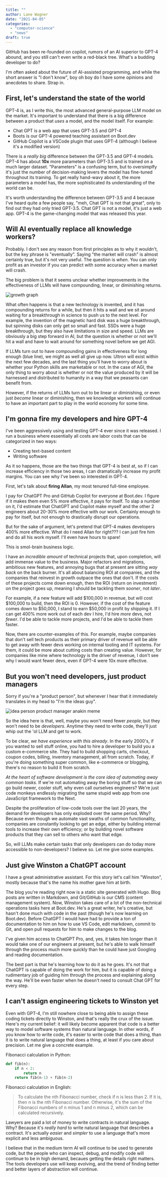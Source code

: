 ```yaml
---
title: ""
author: Lane Wagner
date: "2021-04-05"
categories: 
  - "computer-science"
  - "news"
draft: true
---
```


GitHub has been re-founded on copilot, rumors of an AI superior to GPT-4 abound, and you still can't even write a red-black tree. What's a budding developer to do?

I'm often asked about the future of AI-assisted programming, and while the short answer is "I don't know", boy oh boy do I have some opinions and anecdotes to share. Strap in.

## First, let's understand the state of the world

GPT-4 is, as I write this, the most advanced general-purpose LLM model on the market. It's important to understand that there is a big difference between a product that *uses* a model, and the model itself. For example:

* Chat GPT is a web app that uses GPT-3.5 and GPT-4
* Boots is our GPT-4 powered teaching assistant on Boot.dev
* GitHub Copilot is a VSCode plugin that uses GPT-4 (although I believe it's a modified version)

There is a *really big* difference between the GPT-3.5 and GPT-4 models. GPT-4 has about **10x** more parameters than GPT-3.5 and is trained on a much larger dataset. "Parameters" is a confusing term, but to oversimplfy it's just the number of decision-making levers the model has fine-tuned throughout its training. To get really hand-wavy about it, the more parameters a model has, the more sophisticated its understanding of the world can be.

It's worth understanding the difference between GPT-3.5 and 4 because I've heard quite a few people say, "meh, Chat GPT is not that great", only to find out they had only tried GPT-3.5. Chat GPT is not a model, it's just a web app. GPT-4 is the game-changing model that was released this year.

## Will AI eventually replace all knowledge workers?

Probably. I don't see any reason from first principles as to why it wouldn't, but the key phrase is "eventually". Saying "the market will crash" is almost certainly true, but it's not very useful. The question is *when*. You can only profit as an investor if you can predict with some accuracy *when* a market will crash.

The big problem is that it seems unclear whether improvements in the effectiveness of LLMs will have compounding, linear, or diminishing returns.

![growth graph](/img/800/growthgraphai.png.webp)

What often happens is that a new technology is invented, and it has compounding returns for a while, but then it hits a wall and we sit around waiting for a breakthrough in science to push us to the next level. For example, the invention of the magnetic hard disk was a huge breakthrough, but spinning disks can only get so small and fast. SSDs were a huge breakthrough, but they also have limitations in size and speed. LLMs are obviously a big step forward in AI, but the question is whether or not we'll hit a wall and have to wait around for something novel before we get AGI.

If LLMs turn out to have compounding gains in effectiveness for long enough (blue line), we might as well all give up now. Ultron will exist within the next few decades, and the last thing you'll have to worry about is whether your Python skills are marketable or not. In the case of AGI, the only thing to worry about is whether or not the value produced by it will be harnessed and distributed to humanity in a way that we peasants can benefit from.

However, if the returns of LLMs turn out to be linear or diminishing, or even just *become* linear or diminishing, then we knowledge workers will continue to have an important part to play in the world economy for some time.

## I'm gonna fire my developers and hire GPT-4

I've been aggressively using and testing GPT-4 ever since it was released. I run a business where essentially all costs are labor costs that can be categorized in two ways:

* Creating text-based content
* Writing software

As it so happens, those are the two things that GPT-4 is best at, so if I can increase efficiency in those two areas, I can dramatically increase my profit margins. You can see why I've been so interested in GPT-4.

First, let's talk about **firing Allan**, my most tenured full-time employee.

I pay for ChatGPT Pro and GitHub Copilot for everyone at Boot.dev. I figure if it makes them even 5% more effective, it pays for itself. To slap a number on it, I'd estimate that ChatGPT and Copilot make myself and the other 2 engineers about 20-30% more effective with our work. Certainly enough to pay for itself, but not enough to drastically disrupt our operations.

But for the sake of argument, let's pretend that GPT-4 makes developers 400% more effective. What do I need Allan for right??? I can just fire him and do all his work myself. I'll even have hours to spare!

This is smol-brain business logic.

I have an *incredible amount* of technical projects that, upon completion, will add immense value to the business. Major refactors and migrations, ambitious new features, and annoying bugs that at present are sitting *way back* on the back burner. It's all about balancing ROI at companies, and the companies that reinvest in growth outpace the ones that don't. If the costs of these projects come down enough, then the ROI (return on investment) on the project goes up, meaning I should be tackling them *sooner*, not *later*.

For example, if a new feature will add $100,000 in revenue, but will cost $100,000 to build, then the ROI is 0. However, if the cost of the feature comes down to $50,000, I stand to earn $50,000 in profit by shipping it. If I can get 400% more work out of each dev I hire, I'd hire *more* devs, not *fewer*. I'd be able to tackle more projects, and I'd be able to tackle them faster.

Now, there are counter-examples of this. For example, maybe companies that don't sell tech products as their primary driver of revenue will be able to get away with fewer devs working on internal tooling and IT systems. For them, it could be more about cutting costs than creating value. However, for companies like mine where technology is the driver of revenue, I don't see why I would want fewer devs, even if GPT-4 were 10x more effective.

## But you won't need developers, just product managers

Sorry if you're a "product person", but whenever I hear that it immediately translates in my head to "I'm the ideas guy".

![idea person product manager anakin meme](/img/800/anakinpadeproductmanager.png.webp)

So the idea here is that, well, maybe you won't need fewer *people*, but they won't need to be *developers*. Anytime they need to write code, they'll just whip out the 'ol LLM and get to work.

To be clear, *we have experience with this already*. In the early 2000's, if you wanted to sell stuff online, you had to hire a developer to build you a custom e-commerce site. They had to build shopping carts, checkout, coupon codes, billing, inventory management, all from scratch. Today, if you're doing something super common, like e-commerce or blogging, there's no reason to build it from scratch.

*At the heart of software development is the core idea of automating away common tasks.* If we're not automating away the boring stuff so that we can go build newer, cooler stuff, why even call ourselves engineers? We're just code monkeys endlessly migrating the same stupid web app from one JavaScript framework to the Next.

Despite the proliferation of low-code tools over the last 20 years, the demand for developers has only exploded over the same period. Why? Because even though we automate vast swaths of common functionality, companies are constantly looking to get an edge, either by building internal tools to increase their own efficiency; or by building novel software products that they can sell to others who want that edge.

So, will LLMs make certain tasks that only developers can do today more accessible to non-developers? I believe so. Let me give some examples.

## Just give Winston a ChatGPT account

I have a great administrative assistant. For this story let's call him "Winston", mostly because that's the name his mother gave him at birth.

The blog you're reading right now is a static site generated with Hugo. Blog posts are written in Markdown, and Git/GitHub is our CMS (content management system). Now, Winston takes care of a lot of the non-technical operations tasks here at Boot.dev. He's a great writer, he's creative, but hasn't done much with code in the past (though he's now learning on Boot.dev). Before ChatGPT I would have had to provide a ton of documentation to him on how to use VS Code, edit markdown, commit to Git, and open pull requests for him to make changes to the blog.

I've given him access to ChatGPT Pro, and, yes, it takes him longer than it would take one of our engineers at present, but he's able to walk himself through the process much more quickly than he could have just Googling and reading documentation.

The best part is that he's learning how to do it as he goes. It's not that ChatGPT is capable of doing the work for him, but it is capable of doing a rudimentary job of guiding him through the process and explaining along the way. He'll be even faster when he doesn't need to consult Chat GPT for every step.

## I can't assign engineering tickets to Winston yet

Even with GPT-4, I'm still nowhere close to being able to assign these coding tickets directly to Winston, and that's really the crux of the issue. Here's my current belief: it will likely become apparent that code is a better way to model software systems than natural language. In other words, if you know how to write code, it's easier to write code that does a thing, than it is to write natural language that does a thing, at least if you care about precision. Let me give a concrete example.

Fibonacci calculation in Python:

```py
def fib(n):
    if n < 2:
        return n
    return fib(n-1) + fib(n-2)
```

Fibonacci calculation in English:

> To calculate the nth Fibonacci number, check if n is less than 2. If it is, then n is the nth Fibonacci number. Otherwise, it's the sum of the Fibonacci numbers of n minus 1 and n minus 2, which can be calculated recursively.

Lawyers are paid a lot of money to write contracts in natural language. Why? Because it's *really hard* to write natural language that describes a contract. It's actually *easier* and *simpler* to use a language that's more explicit and less ambiguous.

I believe that in the medium term AI will continue to be used to generate code, but the people who can inspect, debug, and modify code will continue to be in high demand, becaues getting the details right matters. The tools developers use will keep evolving, and the trend of finding better and better layers of abstraction will continue.
